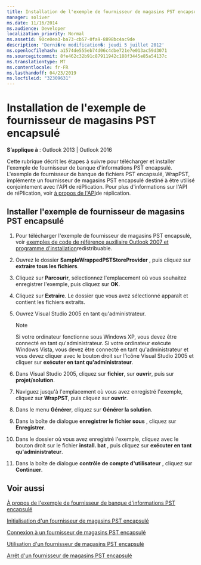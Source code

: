 ```yaml
---
title: Installation de l'exemple de fournisseur de magasins PST encapsulé
manager: soliver
ms.date: 11/16/2014
ms.audience: Developer
localization_priority: Normal
ms.assetid: 90ce0ea3-ba73-cb57-0fa9-8898bc4ac9de
description: 'Derni�re modification�: jeudi 5 juillet 2012'
ms.openlocfilehash: a1574de555eb74d06c4dbe721e7e013ac59d3071
ms.sourcegitcommit: 8fe462c32b91c87911942c188f3445e85a54137c
ms.translationtype: MT
ms.contentlocale: fr-FR
ms.lasthandoff: 04/23/2019
ms.locfileid: "32309631"
---
```

# <a name="installing-the-sample-wrapped-pst-store-provider"></a>Installation de l'exemple de fournisseur de magasins PST encapsulé

  
  
**S’applique à** : Outlook 2013 | Outlook 2016 
  
Cette rubrique décrit les étapes à suivre pour télécharger et installer l'exemple de fournisseur de banque d'informations PST encapsulé. L'exemple de fournisseur de banque de fichiers PST encapsulé, WrapPST, implémente un fournisseur de magasins PST encapsulé destiné à être utilisé conjointement avec l'API de réPlication. Pour plus d'informations sur l'API de réPlication, voir [à propos de l'API](about-the-replication-api.md)de réplication.
  
## <a name="install-the-sample-wrapped-pst-store-provider"></a>Installer l'exemple de fournisseur de magasins PST encapsulé

1. Pour télécharger l'exemple de fournisseur de magasins PST encapsulé, voir [exemples de code de référence auxiliaire Outlook 2007 et programme d'installation](https://www.microsoft.com/en-us/download/details.aspx?id=24102)redistribuable.
    
2. Ouvrez le dossier **SampleWrappedPSTStoreProvider** , puis cliquez sur **extraire tous les fichiers**.
    
3. Cliquez sur **Parcourir**, sélectionnez l'emplacement où vous souhaitez enregistrer l'exemple, puis cliquez sur **OK**.
    
4. Cliquez sur **Extraire**.  Le dossier que vous avez sélectionné apparaît et contient les fichiers extraits.
    
5. Ouvrez Visual Studio 2005 en tant qu'administrateur.
    
    > [!NOTE]
    > Si votre ordinateur fonctionne sous Windows XP, vous devez être connecté en tant qu'administrateur. Si votre ordinateur exécute Windows Vista, vous devez être connecté en tant qu'administrateur et vous devez cliquer avec le bouton droit sur l'icône Visual Studio 2005 et cliquer sur **exécuter en tant qu'administrateur**. 
  
6. Dans Visual Studio 2005, cliquez sur **fichier**, sur **ouvrir**, puis sur **projet/solution**.
    
7. Naviguez jusqu'à l'emplacement où vous avez enregistré l'exemple, cliquez sur **WrapPST**, puis cliquez sur **ouvrir**.
    
8. Dans le menu **Générer**, cliquez sur **Générer la solution**.
    
9. Dans la boîte de dialogue **enregistrer le fichier sous** , cliquez sur **Enregistrer**.
    
10. Dans le dossier où vous avez enregistré l'exemple, cliquez avec le bouton droit sur le fichier **install. bat** , puis cliquez sur **exécuter en tant qu'administrateur**.
    
11. Dans la boîte de dialogue **contrôle de compte d'utilisateur** , cliquez sur **Continuer**.
    
## <a name="see-also"></a>Voir aussi



[À propos de l'exemple de fournisseur de banque d'informations PST encapsulé](about-the-sample-wrapped-pst-store-provider.md)
  
[Initialisation d'un fournisseur de magasins PST encapsulé](initializing-a-wrapped-pst-store-provider.md)
  
[Connexion à un fournisseur de magasins PST encapsulé](logging-on-to-a-wrapped-pst-store-provider.md)
  
[Utilisation d'un fournisseur de magasins PST encapsulé](using-a-wrapped-pst-store-provider.md)
  
[Arrêt d'un fournisseur de magasins PST encapsulé](shutting-down-a-wrapped-pst-store-provider.md)

